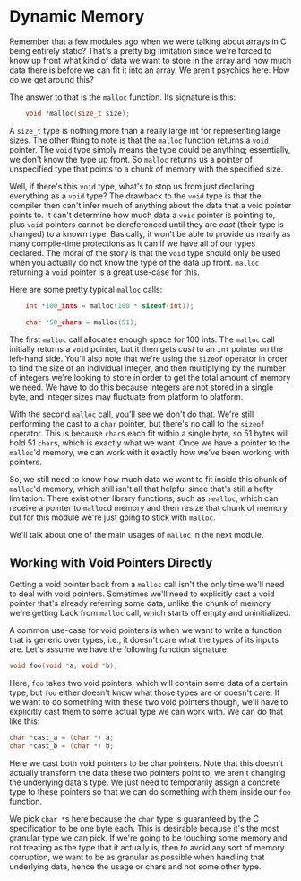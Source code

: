 # Dynamic Memory

Remember that a few modules ago when we were talking about arrays in C being entirely static? That's a pretty big limitation since we're forced to know up front what kind of data we want to store in the array and how much data there is before we can fit it into an array. We aren't psychics here. How do we get around this?

The answer to that is the `malloc` function. Its signature is this:

```c
    void *malloc(size_t size);
```

A `size_t` type is nothing more than a really large int for representing large sizes. The other thing to note is that the `malloc` function returns a `void` pointer. The `void` type simply means the type could be anything; essentially, we don't know the type up front. So `malloc` returns us a pointer of unspecified type that points to a chunk of memory with the specified size.

Well, if there's this `void` type, what's to stop us from just declaring everything as a `void` type? The drawback to the `void` type is that the compiler then can't infer much of anything about the data that a void pointer points to. It can't determine how much data a `void` pointer is pointing to, plus `void` pointers cannot be dereferenced until they are _cast_ (their type is changed) to a known type. Basically, it won't be able to provide us nearly as many compile-time protections as it can if we have all of our types declared. The moral of the story is that the `void` type should only be used when you actually do not know the type of the data up front. `malloc` returning a `void` pointer is a great use-case for this.

Here are some pretty typical `malloc` calls:

```c
    int *100_ints = malloc(100 * sizeof(int));

    char *50_chars = malloc(51);
```

The first `malloc` call allocates enough space for 100 ints. The `malloc` call initially returns a `void` pointer, but it then gets _cast_ to an `int` pointer on the left-hand side. You'll also note that we're using the `sizeof` operator in order to find the size of an individual integer, and then multiplying by the number of integers we're looking to store in order to get the total amount of memory we need. We have to do this because integers are not stored in a single byte, and integer sizes may fluctuate from platform to platform.

With the second `malloc` call, you'll see we don't do that. We're still performing the cast to a `char` pointer, but there's no call to the `sizeof` operator. This is because `char`s each fit within a single byte, so 51 bytes will hold 51 `char`s, which is exactly what we want. Once we have a pointer to the `malloc`'d memory, we can work with it exactly how we've been working with pointers.

So, we still need to know how much data we want to fit inside this chunk of `malloc`'d memory, which still isn't all that helpful since that's still a hefty limitation. There exist other library functions, such as `realloc`, which can receive a pointer to `malloc`d memory and then resize that chunk of memory, but for this module we're just going to stick with `malloc`.

We'll talk about one of the main usages of `malloc` in the next module.

## Working with Void Pointers Directly

Getting a void pointer back from a `malloc` call isn't the only time we'll need to deal with void pointers. Sometimes we'll need to explicitly cast a void pointer that's already referring some data, unlike the chunk of memory we're getting back from `malloc` call, which starts off empty and uninitialized.

A common use-case for void pointers is when we want to write a function that is generic over types, i.e., it doesn't care what the types of its inputs are. Let's assume we have the following function signature:

```c
void foo(void *a, void *b);
```

Here, `foo` takes two void pointers, which will contain some data of a certain type, but `foo` either doesn't know what those types are or doesn't care. If we want to do something with these two void pointers though, we'll have to explicitly cast them to some actual type we can work with. We can do that like this:

```c
char *cast_a = (char *) a;
char *cast_b = (char *) b;
```

Here we cast both void pointers to be char pointers. Note that this doesn't actually transform the data these two pointers point to, we aren't changing the underlying data's type. We just need to temporarily assign a concrete type to these pointers so that we can do something with them inside our `foo` function.

We pick `char *`s here because the `char` type is guaranteed by the C specification to be one byte each. This is desirable because it's the most granular type we can pick. If we're going to be touching some memory and not treating as the type that it actually is, then to avoid any sort of memory corruption, we want to be as granular as possible when handling that underlying data, hence the usage or chars and not some other type.
